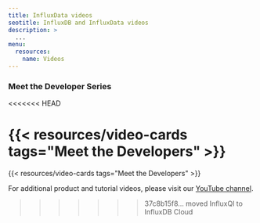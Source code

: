 ```yaml
---
title: InfluxData videos
seotitle: InfluxDB and InfluxData videos
description: >
  ...
menu:
  resources:
    name: Videos
---
```


### Meet the Developer Series
<<<<<<< HEAD

{{< resources/video-cards tags="Meet the Developers" >}}
=======
{{< resources/video-cards tags="Meet the Developers" >}}

For additional product and tutorial videos, please visit our [YouTube channel](https://www.youtube.com/channel/UCnrgOD6G0y0_rcubQuICpTQ).
>>>>>>> 37c8b15f8... moved InfluxQl to InfluxDB Cloud
